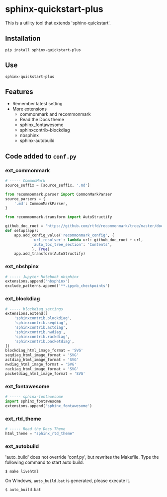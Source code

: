 # sphinx-quickstart-plus

This is a utility tool that extends 'sphinx-quickstart'.

## Installation

```
pip install sphinx-quickstart-plus
```

## Use

```
sphinx-quickstart-plus
```

## Features

- Remember latest setting
- More extensions
  - commonmark and recommonmark
  - Read the Docs theme
  - sphinx_fontawesome
  - sphinxcontrib-blockdiag
  - nbsphinx
  - sphinx-autobuild

## Code added to `conf.py`
### ext_commonmark

```python:conf.py
# ----- CommonMark
source_suffix = [source_suffix, '.md']

from recommonmark.parser import CommonMarkParser
source_parsers = {
    '.md': CommonMarkParser,
}

from recommonmark.transform import AutoStructify

github_doc_root = 'https://github.com/rtfd/recommonmark/tree/master/doc/'
def setup(app):
    app.add_config_value('recommonmark_config', {
            'url_resolver': lambda url: github_doc_root + url,
            'auto_toc_tree_section': 'Contents',
            }, True)
    app.add_transform(AutoStructify)

```

### ext_nbshpinx

```python:conf.py
# ----- Jupyter Notebook nbsphinx
extensions.append('nbsphinx')
exclude_patterns.append('**.ipynb_checkpoints')
```

### ext_blockdiag
```python:conf.py
# ----- blockdiag settings
extensions.extend([
    'sphinxcontrib.blockdiag',
    'sphinxcontrib.seqdiag',
    'sphinxcontrib.actdiag',
    'sphinxcontrib.nwdiag',
    'sphinxcontrib.rackdiag',
    'sphinxcontrib.packetdiag',
])
blockdiag_html_image_format = 'SVG'
seqdiag_html_image_format = 'SVG'
actdiag_html_image_format = 'SVG'
nwdiag_html_image_format = 'SVG'
rackiag_html_image_format = 'SVG'
packetdiag_html_image_format = 'SVG'
```

### ext_fontawesome
```python:conf.py
# ----- sphinx-fontawesome
import sphinx_fontawesome
extensions.append('sphinx_fontawesome')
```

### ext_rtd_theme
```python:conf.py
# ----- Read the Docs Theme
html_theme = "sphinx_rtd_theme"
```
### ext_autobuild

'auto_build' does not override 'conf.py', but rewrites the Makefile.
Type the following command to start auto build.

```
$ make livehtml
```

On Windows, `auto_build.bat` is generated, please execute it.

```
$ auto_build.bat
```
